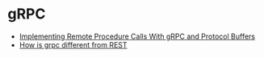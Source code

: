 # gRPC

- [Implementing Remote Procedure Calls With gRPC and Protocol Buffers](https://scotch.io/tutorials/implementing-remote-procedure-calls-with-grpc-and-protocol-buffers)
- [How is grpc different from REST](https://stackoverflow.com/questions/43682366/how-is-grpc-different-from-rest)
